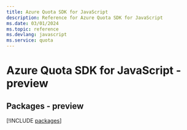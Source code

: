 ```yaml
---
title: Azure Quota SDK for JavaScript
description: Reference for Azure Quota SDK for JavaScript
ms.date: 03/01/2024
ms.topic: reference
ms.devlang: javascript
ms.service: quota
---
```

# Azure Quota SDK for JavaScript - preview
## Packages - preview
[!INCLUDE [packages](quota-index.md)]